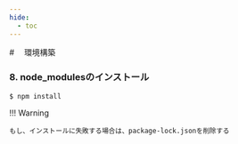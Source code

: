 ```yaml
---
hide:
  - toc
---
```

#　<i class="fa fa-arrow-circle-right" aria-hidden="true"></i> 環境構築

### 8. node_modulesのインストール

    $ npm install

!!! Warning

    もし、インストールに失敗する場合は、package-lock.jsonを削除する

